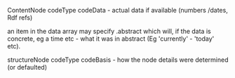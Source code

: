 ContentNode
    codeType
    codeData - actual data if available (numbers /dates, Rdf refs)

an item in the data array may specify .abstract which will, if the data is concrete,
eg a time etc - what it was in abstract (Eg 'currently' - 'today' etc).

structureNode
    codeType
    codeBasis - how the node details were determined (or defaulted)
